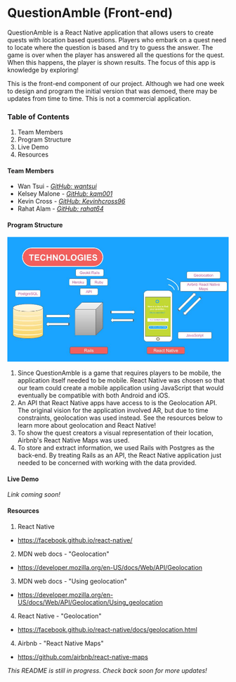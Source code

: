 # QuestionAmble (Front-end)

QuestionAmble is a React Native application that allows users to create quests with location based questions. Players who embark on a quest need to locate where the question is based and try to guess the answer. The game is over when the player has answered all the questions for the quest. When this happens, the player is shown results. The focus of this app is knowledge by exploring!

This is the front-end component of our project. Although we had one week to design and program the initial version that was demoed, there may be updates from time to time. This is not a commercial application.

### Table of Contents
1. Team Members
2. Program Structure
3. Live Demo
4. Resources

#### Team Members
* Wan Tsui - *[GitHub: wantsui](https://github.com/wantsui)*
* Kelsey Malone - *[GitHub: kqm001](https://github.com/kqm001)*
* Kevin Cross - *[GitHub: Kevinhcross96](https://github.com/Kevinhcross96)*
* Rahat Alam - *[GitHub: rahat64](https://github.com/rahat64)*

#### Program Structure
![tech_used](QuestionAmble_tech_used.jpg)

1. Since QuestionAmble is a game that requires players to be mobile, the application itself needed to be mobile. React Native was chosen so that our team could create a mobile application using JavaScript that would eventually be compatible with both Android and iOS.
2. An API that React Native apps have access to is the Geolocation API. The original vision for the application involved AR, but due to time constraints, geolocation was used instead. See the resources below to learn more about geolocation and React Native!
3. To show the quest creators a visual representation of their location, Airbnb's React Native Maps was used.
4. To store and extract information, we used Rails with Postgres as the back-end. By treating Rails as an API, the React Native application just needed to be concerned with working with the data provided.


#### Live Demo

*Link coming soon!*

#### Resources
1. React Native
  - https://facebook.github.io/react-native/
2. MDN web docs - "Geolocation"
  - https://developer.mozilla.org/en-US/docs/Web/API/Geolocation
3. MDN web docs - "Using geolocation"
  - https://developer.mozilla.org/en-US/docs/Web/API/Geolocation/Using_geolocation
4. React Native - "Geolocation"
  - https://facebook.github.io/react-native/docs/geolocation.html
4. Airbnb - "React Native Maps"
  - https://github.com/airbnb/react-native-maps


*This README is still in progress. Check back soon for more updates!*
